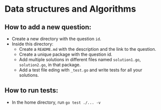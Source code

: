 # Data structures and Algorithms

## How to add a new question:

- Create a new directory with the question `id`.
- Inside this directory:
  - Create a `README.md` with the description and the link to the question.
  - Create a unique package with the question id.
  - Add multiple solutions in different files named `solution1.go`, `solution2.go`, in that package.
  - Add a test file eding with `_test.go` and write tests for all your solutions.

## How to run tests:

- In the home directory, run `go test ./... -v`
